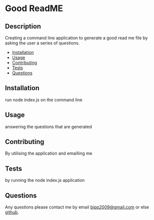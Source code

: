# Good ReadME



## Description

Creating a command line application to generate a good read me file by asking the user a series of questions.

* [Installation](#installation)
* [Usage](#usage)
* [Contributing](#contributing)
* [Tests](#tests)
* [Questions](#questions)


## Installation

run node index.js on the command line

## Usage

answering the questions that are generated

## Contributing

By utilising the application and emailling me

## Tests

by running the node index.js application

## Questions

Any questions please contact me by email bipp2009@gmail.com or else [github](https://www.github.com/bipp2009).





